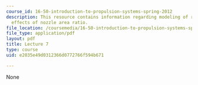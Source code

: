 ```yaml
---
course_id: 16-50-introduction-to-propulsion-systems-spring-2012
description: This resource contains information regarding modeling of rocket nozzles;
  effects of nozzle area ratio.
file_location: /coursemedia/16-50-introduction-to-propulsion-systems-spring-2012/e2035e49d0312366d0772766f594b671_MIT16_50S12_lec7.pdf
file_type: application/pdf
layout: pdf
title: Lecture 7
type: course
uid: e2035e49d0312366d0772766f594b671

---
```

None